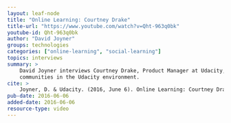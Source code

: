 ```yaml
---
layout: leaf-node
title: "Online Learning: Courtney Drake"
title-url: "https://www.youtube.com/watch?v=Qht-963q0bk"
youtube-id: Qht-963q0bk
author: "David Joyner"
groups: technologies
categories: ["online-learning", "social-learning"]
topics: interviews
summary: >
    David Joyner interviews Courtney Drake, Product Manager at Udacity, about building
    communities in the Udacity environment.
cite: >
    Joyner, D. & Udacity. (2016, June 6). Online Learning: Courtney Drake Interview. Retrieved from https://www.youtube.com/watch?v=Qht-963q0bk
pub-date: 2016-06-06
added-date: 2016-06-06
resource-type: video
---
```


